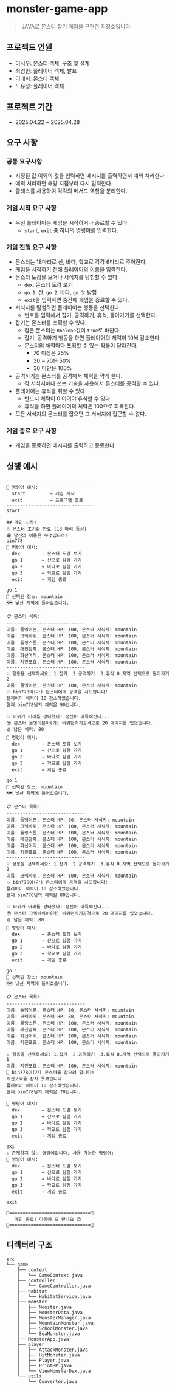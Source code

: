 # monster-game-app

> JAVA로 몬스터 잡기 게임을 구현한 저장소입니다.

## 프로젝트 인원

- 이서우: 몬스터 객체, 구조 및 설계
- 최영빈: 플레이어 객체, 발표
- 이태희: 몬스터 객체
- 노유성: 플레이어 객체

## 프로젝트 기간

- 2025.04.22 ~ 2025.04.28

## 요구 사항

### 공통 요구사항

- 지정된 값 이외의 값을 입력하면 메시지를 출력하면서 예외 처리한다.
- 예외 처리하면 해당 지점부터 다시 입력한다.
- 클래스를 사용하여 각각의 메서드 역할을 분리한다.

### 게임 시작 요구 사항

- 우선 플레이어는 게임을 시작하거나 종료할 수 있다.
  - `start`, `exit` 중 하나의 명령어를 입력한다.

### 게임 진행 요구 사항

- 몬스터는 18마리로 산, 바다, 학교로 각각 6마리로 주어진다.
- 게임을 시작하기 전에 플레이어의 이름을 입력한다.
- 몬스터 도감을 보거나 서식지를 탐험할 수 있다.
  - `dex`: 몬스터 도감 보기
  - `go 1`: 산, `go 2`: 바다, `go 3`: 탐험
  - `exit`을 입력하면 중간에 게임을 종료할 수 있다.
- 서식지를 탐험하면 플레이어는 행동을 선택한다.
  - 번호를 입력해서 잡기, 공격하기, 휴식, 돌아가기를 선택한다.
- 잡기는 몬스터를 포획할 수 있다.
  - 잡은 몬스터는 `Boolean`값이 `true`로 바뀐다.
  - 잡기, 공격하기 행동을 하면 플레이어의 체력이 10씩 감소한다.
  - 몬스터의 체력마다 포획할 수 있는 확률이 달라진다.
    - 70 이상은 25%
    - 30 ~ 70은 50%
    - 30 미만은 100%
- 공격하기는 몬스터를 공격해서 체력을 깍게 한다.
  - 각 서식지마다 쓰는 기술을 사용해서 몬스터를 공격할 수 있다.
- 플레이어는 휴식을 취할 수 있다.
  - 반드시 체력이 0 이어야 휴식할 수 있다.
  - 휴식을 하면 플레이어의 체력은 100으로 회복된다.
- 모든 서식지의 몬스터를 잡으면 그 서식지에 접근할 수 없다.

### 게임 종료 요구 사항

- 게임을 종료하면 메시지를 출력하고 종료한다.

## 실행 예시

```
--------------------------------
📝 명령어 예시:
  start         → 게임 시작
  exit          → 프로그램 종료
--------------------------------
start

## 게임 시작!
🔥 몬스터 초기화 완료 (18 마리 등장)
😁 당신의 이름은 무엇입니까?
bin778
📌 명령어 예시:
  dex        → 몬스터 도감 보기
  go 1       → 산으로 탐험 가기
  go 2       → 바다로 탐험 가기
  go 3       → 학교로 탐험 가기
  exit       → 게임 종료

go 1
🧭 선택된 장소: mountain
🗺️ 낯선 지역에 들어섰습니다.

📋 몬스터 목록:
-----------------------------
이름: 돌멩이몬, 몬스터 HP: 100, 몬스터 서식지: mountain
이름: 크렉바위, 몬스터 HP: 100, 몬스터 서식지: mountain
이름: 롤링스톤, 몬스터 HP: 100, 몬스터 서식지: mountain
이름: 깨진암흑, 몬스터 HP: 100, 몬스터 서식지: mountain
이름: 화산머리, 몬스터 HP: 100, 몬스터 서식지: mountain
이름: 지진포효, 몬스터 HP: 100, 몬스터 서식지: mountain
-----------------------------
💡 행동을 선택하세요: 1.잡기  2.공격하기  3.휴식 0.지역 선택으로 돌아가기
2
이름: 돌멩이몬, 몬스터 HP: 100, 몬스터 서식지: mountain
💥 bin778이(가) 몬스터에게 공격을 시도합니다!
플레이어 체력이 10 감소하였습니다.
현재 bin778님의 체력은 90입니다.

💥 바위가 머리를 강타했다! 정신이 아득해진다...
😵 몬스터 돌멩이몬이(가) 바위던지기공격으로 20 데미지를 입었습니다.
🩸 남은 체력: 80
📌 명령어 예시:
  dex        → 몬스터 도감 보기
  go 1       → 산으로 탐험 가기
  go 2       → 바다로 탐험 가기
  go 3       → 학교로 탐험 가기
  exit       → 게임 종료

go 1
🧭 선택된 장소: mountain
🗺️ 낯선 지역에 들어섰습니다.

📋 몬스터 목록:
-----------------------------
이름: 돌멩이몬, 몬스터 HP: 80, 몬스터 서식지: mountain
이름: 크렉바위, 몬스터 HP: 100, 몬스터 서식지: mountain
이름: 롤링스톤, 몬스터 HP: 100, 몬스터 서식지: mountain
이름: 깨진암흑, 몬스터 HP: 100, 몬스터 서식지: mountain
이름: 화산머리, 몬스터 HP: 100, 몬스터 서식지: mountain
이름: 지진포효, 몬스터 HP: 100, 몬스터 서식지: mountain
-----------------------------
💡 행동을 선택하세요: 1.잡기  2.공격하기  3.휴식 0.지역 선택으로 돌아가기
2
이름: 크렉바위, 몬스터 HP: 100, 몬스터 서식지: mountain
💥 bin778이(가) 몬스터에게 공격을 시도합니다!
플레이어 체력이 10 감소하였습니다.
현재 bin778님의 체력은 80입니다.

💥 바위가 머리를 강타했다! 정신이 아득해진다...
😵 몬스터 크렉바위이(가) 바위던지기공격으로 20 데미지를 입었습니다.
🩸 남은 체력: 80
📌 명령어 예시:
  dex        → 몬스터 도감 보기
  go 1       → 산으로 탐험 가기
  go 2       → 바다로 탐험 가기
  go 3       → 학교로 탐험 가기
  exit       → 게임 종료

go 1
🧭 선택된 장소: mountain
🗺️ 낯선 지역에 들어섰습니다.

📋 몬스터 목록:
-----------------------------
이름: 돌멩이몬, 몬스터 HP: 80, 몬스터 서식지: mountain
이름: 크렉바위, 몬스터 HP: 80, 몬스터 서식지: mountain
이름: 롤링스톤, 몬스터 HP: 100, 몬스터 서식지: mountain
이름: 깨진암흑, 몬스터 HP: 100, 몬스터 서식지: mountain
이름: 화산머리, 몬스터 HP: 100, 몬스터 서식지: mountain
이름: 지진포효, 몬스터 HP: 100, 몬스터 서식지: mountain
-----------------------------
💡 행동을 선택하세요: 1.잡기  2.공격하기  3.휴식 0.지역 선택으로 돌아가기
1
이름: 지진포효, 몬스터 HP: 100, 몬스터 서식지: mountain
🎯 bin778이(가) 몬스터를 잡으려 합니다!
지진포효를 잡지 못했습니다.
플레이어 체력이 10 감소하였습니다.
현재 bin778님의 체력은 70입니다.

📌 명령어 예시:
  dex        → 몬스터 도감 보기
  go 1       → 산으로 탐험 가기
  go 2       → 바다로 탐험 가기
  go 3       → 학교로 탐험 가기
  exit       → 게임 종료

exi
⚠️ 존재하지 않는 명령어입니다. 사용 가능한 명령어:
📌 명령어 예시:
  dex        → 몬스터 도감 보기
  go 1       → 산으로 탐험 가기
  go 2       → 바다로 탐험 가기
  go 3       → 학교로 탐험 가기
  exit       → 게임 종료

exit

🌟==============================🌟
   게임 종료! 다음에 또 만나요 😊
🌟==============================🌟
```

## 디렉터리 구조
```
src
└── game
    ├── context
    │   └── GameContext.java
    ├── controller
    │   └── GameController.java
    ├── habitat
    │   └── HabitatService.java
    ├── monster
    │   ├── Monster.java
    │   ├── MonsterData.java
    │   ├── MonsterManager.java
    │   ├── MountainMonster.java
    │   ├── SchoolMonster.java
    │   └── SeaMonster.java
    ├── MonsterApp.java
    ├── player
    │   ├── AttackMonster.java
    │   ├── HitMonster.java
    │   ├── Player.java
    │   ├── PrintHP.java
    │   └── ViewMonsterDex.java
    └── utils
        └── Converter.java
```
